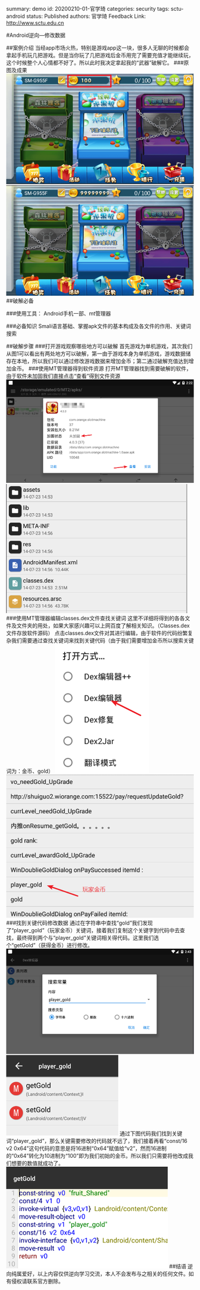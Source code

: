 summary: demo
id: 20200210-01-官学琦
categories: security
tags: sctu-android
status: Published 
authors: 官学琦
Feedback Link: http://www.sctu.edu.cn

#Android逆向—修改数据

##案例介绍
当经app市场火热，特别是游戏app这一块，很多人无聊的时候都会拿起手机玩几把游戏。但是当你玩了几把游戏后金币用完了需要充值才能继续玩，这个时候整个人心情都不好了。所以此时我决定拿起我的“武器”破解它。
###原图及成果
![](assets/20191110-01-官学琦-01.png)
![](assets/20191110-01-官学琦-02.png)
##破解必备

###使用工具：
Android手机一部、mt管理器

###必备知识
Smali语言基础、掌握apk文件的基本构成及各文件的作用、关键词搜索

##破解步骤
###打开游戏观察哪些地方可以破解
首先游戏为单机游戏，其次我们从图1可以看出有两处地方可以破解，第一由于游戏本身为单机游戏，游戏数据储存在本地，所以我们可以通过修改游戏数据来增加金币；第二通过破解充值达到增加金币。
###使用MT管理器得到软件资源
打开MT管理器找到需要破解的软件，由于软件未加固我们直接点击“查看”得到文件资源
![](assets/20191110-01-官学琦-03.png)
![](assets/20191110-01-官学琦-04.png)
###使用MT管理器编辑classes.dex文件查找关键词
这里不详细将得到的各各文件及文件夹的用处，如果大家感兴趣可以上网百度了解相关知识。（Classes.dex文件存放软件源码）
点击classes.dex文件对其进行编辑，由于软件的代码纷繁复杂我们需要通过查找关键词来找到关键代码（由于我们需要增加金币所以搜索关键词为：金币、gold）
![](assets/20191110-01-官学琦-05.png)
![](assets/20191110-01-官学琦-06.png)
###找到关键代码修改数据
通过在字符串中查找“gold”我们发现了“player_gold”（玩家金币）关键词，接着我们复制这个关键字到代码中去查找，最终得到两个与“player_gold”关键词相关得代码。这里我们选个“getGold”（获得金币）进行修改。
![](assets/20191110-01-官学琦-07.png)
![](assets/20191110-01-官学琦-08.png)
通过下图代码我们找到关键词“player_gold”，那么关键需要修改的代码就不远了，我们接着再看“const/16 v2 0x64”这句代码的意思是将16进制“0x64”赋值给“v2”，然而16进制的“0x64”转化为10进制为“100”即为我们初始的金币。所以我们只需要将他改成我们想要的数值就成功了。
![](assets/20191110-01-官学琦-09.png)
##结语
逆向纯属爱好，以上内容仅供逆向学习交流，本人不会发布与之相关的任何文件。如有侵权请联系官方删除。
